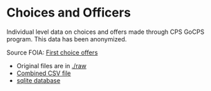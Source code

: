 # Choices and Officers
Individual level data on choices and offers made through CPS GoCPS program. This data has been anonymized.

Source FOIA: [First choice offers](https://www.muckrock.com/foi/chicago-169/first-choice-offers-132441/)

* Original files are in [./raw](./raw)
* [Combined CSV file](https://github.com/Chicago-Data-Collaborative-Schools/choice-offers/releases/download/yearly/choice_offers.csv.zip)
* [sqlite database](https://github.com/Chicago-Data-Collaborative-Schools/choice-offers/releases/download/yearly/choice_offers.db.zip)
